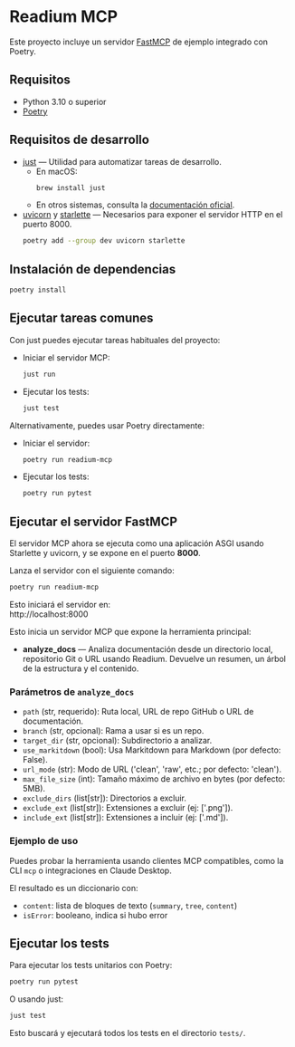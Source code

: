 # Readium MCP

Este proyecto incluye un servidor [FastMCP](https://modelcontextprotocol.io) de ejemplo integrado con Poetry.

## Requisitos

- Python 3.10 o superior
- [Poetry](https://python-poetry.org/)

## Requisitos de desarrollo

- [just](https://just.systems/) — Utilidad para automatizar tareas de desarrollo.
  - En macOS:  
    ```bash
    brew install just
    ```
  - En otros sistemas, consulta la [documentación oficial](https://just.systems/man/en/#installation).
- [uvicorn](https://www.uvicorn.org/) y [starlette](https://www.starlette.io/) — Necesarios para exponer el servidor HTTP en el puerto 8000.
    ```bash
    poetry add --group dev uvicorn starlette
    ```

## Instalación de dependencias

```bash
poetry install
```

## Ejecutar tareas comunes

Con just puedes ejecutar tareas habituales del proyecto:

- Iniciar el servidor MCP:
  ```bash
  just run
  ```
- Ejecutar los tests:
  ```bash
  just test
  ```

Alternativamente, puedes usar Poetry directamente:

- Iniciar el servidor:
  ```bash
  poetry run readium-mcp
  ```
- Ejecutar los tests:
  ```bash
  poetry run pytest
  ```

## Ejecutar el servidor FastMCP

El servidor MCP ahora se ejecuta como una aplicación ASGI usando Starlette y uvicorn, y se expone en el puerto **8000**.

Lanza el servidor con el siguiente comando:

```bash
poetry run readium-mcp
```

Esto iniciará el servidor en:  
http://localhost:8000

Esto inicia un servidor MCP que expone la herramienta principal:

- **analyze_docs** — Analiza documentación desde un directorio local, repositorio Git o URL usando Readium. Devuelve un resumen, un árbol de la estructura y el contenido.

### Parámetros de `analyze_docs`

- `path` (str, requerido): Ruta local, URL de repo GitHub o URL de documentación.
- `branch` (str, opcional): Rama a usar si es un repo.
- `target_dir` (str, opcional): Subdirectorio a analizar.
- `use_markitdown` (bool): Usa Markitdown para Markdown (por defecto: False).
- `url_mode` (str): Modo de URL ('clean', 'raw', etc.; por defecto: 'clean').
- `max_file_size` (int): Tamaño máximo de archivo en bytes (por defecto: 5MB).
- `exclude_dirs` (list[str]): Directorios a excluir.
- `exclude_ext` (list[str]): Extensiones a excluir (ej: ['.png']).
- `include_ext` (list[str]): Extensiones a incluir (ej: ['.md']).

### Ejemplo de uso

Puedes probar la herramienta usando clientes MCP compatibles, como la CLI `mcp` o integraciones en Claude Desktop.

El resultado es un diccionario con:
- `content`: lista de bloques de texto (`summary`, `tree`, `content`)
- `isError`: booleano, indica si hubo error

## Ejecutar los tests

Para ejecutar los tests unitarios con Poetry:

```bash
poetry run pytest
```

O usando just:

```bash
just test
```

Esto buscará y ejecutará todos los tests en el directorio `tests/`.

